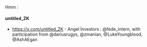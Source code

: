 Hmm : 

#### untitled_ZK
-  https://x.com/untitled_ZK - Angel İnvestors :  @fede_intern, with participation from @dariusrugys, @zmanian, @LukeYoungblood, @AshAEgan
